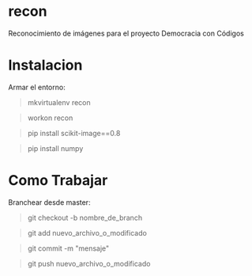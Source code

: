 recon
=====

Reconocimiento de imágenes para el proyecto Democracia con Códigos


Instalacion
===========

Armar el entorno:

> mkvirtualenv recon

> workon recon

> pip install scikit-image==0.8

> pip install numpy


Como Trabajar
=============

Branchear desde master:

> git checkout -b nombre_de_branch

> git add nuevo_archivo_o_modificado

> git commit -m "mensaje"

> git push nuevo_archivo_o_modificado


